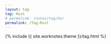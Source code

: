 ```yaml
---
layout: tag
tag: Rust
# permalink: /notes/tag/Go/
permalink: /Tag:Rust
---
```

{% include {{ site.worknotes.theme }}/tag.html %}